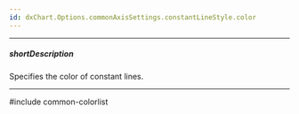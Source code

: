 ```yaml
---
id: dxChart.Options.commonAxisSettings.constantLineStyle.color
---
```

---
##### shortDescription
Specifies the color of constant lines.

---
#include common-colorlist